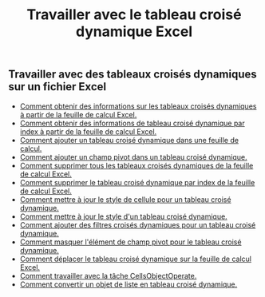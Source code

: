 ﻿---
title: Travailler avec le tableau croisé dynamique Excel
second_title: Documen
linktitle: Tableau croisé dynamique
type: docs
url: /fr/pivottables/
aliases: [/working-with-pivot-tables/]
keywords: Working with pivot table on an Excel worksheet
description: Comment utiliser les API REST Cloud Aspose.Cells avec un tableau croisé dynamique dans une feuille de calcul Excel ? Le SDK prend en charge différents langages de développement, notamment Android, C#, Go, Java, NodeJS, Perl, PHP, Python, Ruby et Swift.
weight: 100
kwords: Excel, Office Cloud, REST API, Tableur, PDF, CSV, Json, Markdown, Tableaux croisés dynamiques
---
## Travailler avec des tableaux croisés dynamiques sur un fichier Excel

- [Comment obtenir des informations sur les tableaux croisés dynamiques à partir de la feuille de calcul Excel.](/cells/fr/pivot-tables/get-all/)
- [Comment obtenir des informations de tableau croisé dynamique par index à partir de la feuille de calcul Excel.](/cells/fr/pivot-tables/get/)
- [Comment ajouter un tableau croisé dynamique dans une feuille de calcul.](/cells/fr/pivot-tables/add/)
- [Comment ajouter un champ pivot dans un tableau croisé dynamique.](/cells/fr/pivot-tables/add-pivot-field/)
- [Comment supprimer tous les tableaux croisés dynamiques de la feuille de calcul Excel.](/cells/fr/pivot-tables/clear/)
- [Comment supprimer le tableau croisé dynamique par index de la feuille de calcul Excel.](/cells/fr/pivot-tables/delete/)
- [Comment mettre à jour le style de cellule pour un tableau croisé dynamique.](/cells/fr/pivot-tables/format/)
- [Comment mettre à jour le style d'un tableau croisé dynamique.](/cells/fr/pivot-tables/format-all/)
- [Comment ajouter des filtres croisés dynamiques pour un tableau croisé dynamique.](/cells/fr/pivot-tables/add-filters/)
- [Comment masquer l'élément de champ pivot pour le tableau croisé dynamique.](/cells/fr/pivot-tables/hide-pivot-field-item/)
- [Comment déplacer le tableau croisé dynamique sur la feuille de calcul Excel.](/cells/fr/pivot-tables/move/)
- [Comment travailler avec la tâche CellsObjectOperate.](/cells/fr/working-with-pivot-table-using-cellsobjectoperate-task/)
- [Comment convertir un objet de liste en tableau croisé dynamique.](/cells/fr/pivot-tables/convert-table-to-pivottable/)
